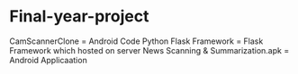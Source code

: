 # Final-year-project
CamScannerClone = Android Code
Python Flask Framework = Flask Framework which hosted on server
News Scanning & Summarization.apk = Android Applicaation